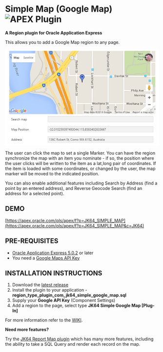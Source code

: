 # Simple Map (Google Map) ![APEX Plugin](https://cdn.rawgit.com/Dani3lSun/apex-github-badges/b7e95341/badges/apex-plugin-badge.svg)

**A Region plugin for Oracle Application Express**

This allows you to add a Google Map region to any page.

![plugin-simplemap-preview.png](https://raw.githubusercontent.com/jeffreykemp/jk64-plugin-simplemap/master/src/plugin-simplemap-preview.png)

The user can click the map to set a single Marker. You can have the region synchronize the map with an item you nominate - if so, the position where the user clicks will be written to the item as a lat,long pair of coordinates. If the item is loaded with some coordinates, or changed by the user, the map marker will be moved to the indicated position.

You can also enable additional features including Search by Address (find a point by an entered address), and Reverse Geocode Search (find an address for a selected point).

## DEMO ##

[https://apex.oracle.com/pls/apex/f?p=JK64_SIMPLE_MAP](https://apex.oracle.com/pls/apex/f?p=JK64_SIMPLE_MAP&c=JK64)

## PRE-REQUISITES ##

* [Oracle Application Express 5.0.2](https://apex.oracle.com) or later
* You need a [Google Maps API Key](https://developers.google.com/maps/documentation/javascript/get-api-key#get-an-api-key)

## INSTALLATION INSTRUCTIONS ##

1. Download the [latest release](https://github.com/jeffreykemp/jk64-plugin-simplemap/releases/latest)
2. Install the plugin to your application - **region_type_plugin_com_jk64_simple_google_map.sql**
3. Supply your **Google API Key** (Component Settings)
4. Add a region to the page, select type **JK64 Simple Google Map [Plug-In]**

For more information refer to the [WIKI](https://github.com/jeffreykemp/jk64-plugin-simplemap/wiki).

**Need more features?**

Try the [JK64 Report Map plugin](https://github.com/jeffreykemp/jk64-plugin-reportmap) which has many more features, including the ability to take a SQL Query and render each record on the map.

